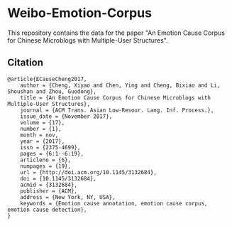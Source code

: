 # Weibo-Emotion-Corpus

This repository contains the data for the paper "An Emotion Cause Corpus for Chinese Microblogs with Multiple-User Structures".

## Citation
```
@article{ECauseCheng2017,
	author = {Cheng, Xiyao and Chen, Ying and Cheng, Bixiao and Li, Shoushan and Zhou, Guodong},
	title = {An Emotion Cause Corpus for Chinese Microblogs with Multiple-User Structures},
	journal = {ACM Trans. Asian Low-Resour. Lang. Inf. Process.},
	issue_date = {November 2017},
	volume = {17},
	number = {1},
	month = nov,
	year = {2017},
	issn = {2375-4699},
	pages = {6:1--6:19},
	articleno = {6},
	numpages = {19},
	url = {http://doi.acm.org/10.1145/3132684},
	doi = {10.1145/3132684},
	acmid = {3132684},
	publisher = {ACM},
	address = {New York, NY, USA},
	keywords = {Emotion cause annotation, emotion cause corpus, emotion cause detection},
} 
```
